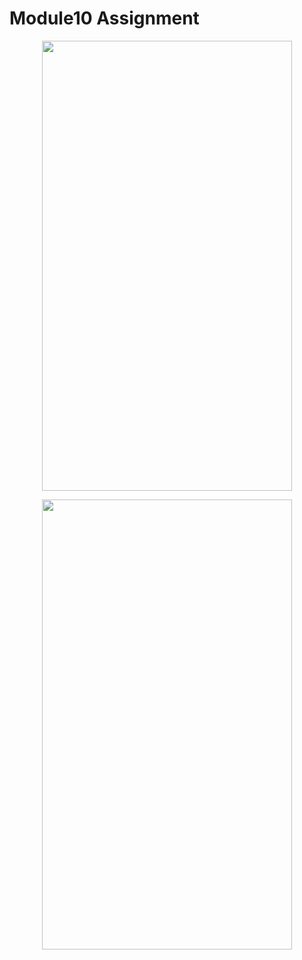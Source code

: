 # Module10 Assignment

<p align="center">
  <img src="https://github.com/HasibuliT/Module10Assignment/assets/66546794/4c2c7157-6378-4f65-854a-0c58b2c27223" width="400" height="720"/>
</p>

<p align="center">
  <img src="https://github.com/HasibuliT/Module10Assignment/assets/66546794/46a37627-858d-45a3-9198-6ff8fb315855" width="400" height="720"/>
</p>
